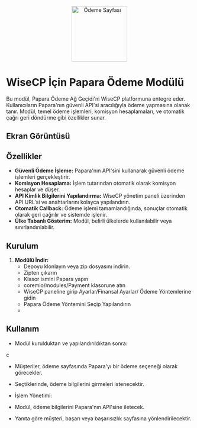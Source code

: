 <div style="text-align: center;">
    <img src="https://upload.wikimedia.org/wikipedia/commons/d/dd/Papara_Logo.png" alt="Ödeme Sayfası" width="150px" height="150px">
</div>

# WiseCP İçin Papara Ödeme Modülü

Bu modül, Papara Ödeme Ağ Geçidi'ni WiseCP platformuna entegre eder. 
Kullanıcıların Papara'nın güvenli API'si aracılığıyla ödeme yapmasına olanak tanır. Modül, temel ödeme işlemleri, komisyon hesaplamaları, ve otomatik çağrı geri döndürme gibi özellikler sunar.

## Ekran Görüntüsü


## Özellikler

- **Güvenli Ödeme İşleme:** Papara'nın API'sini kullanarak güvenli ödeme işlemleri gerçekleştirir.
- **Komisyon Hesaplama:** İşlem tutarından otomatik olarak komisyon hesaplar ve düşer.
- **API Kimlik Bilgilerini Yapılandırma:** WiseCP yönetim paneli üzerinden API URL'si ve anahtarlarını kolayca yapılandırın.
- **Otomatik Callback:** Ödeme işlemi tamamlandığında, sonuçlar otomatik olarak geri çağrılır ve sistemde işlenir.
- **Ülke Tabanlı Gösterim:** Modül, belirli ülkelerde kullanılabilir veya sınırlandırılabilir.

## Kurulum

1. **Modülü İndir:**
   - Depoyu klonlayın veya zip dosyasını indirin.
   - Zipten çıkarın
   - Klasor ismini Papara yapın
   - coremio/modules/Payment klasorune atın
   - WiseCP paneline girip Ayarlar/Finansal Ayarlar/ Ödeme Yöntemlerine gidin
   - Papara Ödeme Yöntemini Seçip Yapılandırın
   - 
## Kullanım
   -  Modül kurulduktan ve yapılandırıldıktan sonra:

c

   -  Müşteriler, ödeme sayfasında Papara'yı bir ödeme seçeneği olarak görecekler.
   -  Seçtiklerinde, ödeme bilgilerini girmeleri istenecektir.
   -  İşlem Yönetimi:

   -  Modül, ödeme bilgilerini Papara'nın API'sine iletecek.
   -  Yanıta göre müşteri, başarı veya başarısızlık sayfasına yönlendirilecektir.
